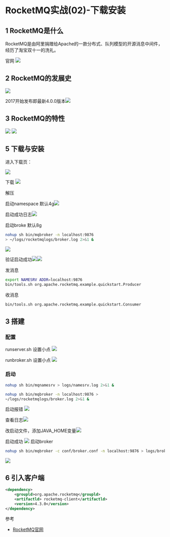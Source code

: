 # RocketMQ实战(02)-下载安装
## 1 RocketMQ是什么

RocketMQ是由阿里捐赠给Apache的一款分布式、队列模型的开源消息中间件，经历了淘宝双十一的洗礼。

官网
![](https://img-blog.csdnimg.cn/20191024132120332.png?x-oss-process=image/watermark,type_ZmFuZ3poZW5naGVpdGk,shadow_10,text_SmF2YUVkZ2U=,size_1,color_FFFFFF,t_70)

## 2 RocketMQ的发展史

![](https://img-blog.csdnimg.cn/20191024131500529.png?x-oss-process=image/watermark,type_ZmFuZ3poZW5naGVpdGk,shadow_10,text_SmF2YUVkZ2U=,size_1,color_FFFFFF,t_70)

2017开始发布即最新4.0.0版本![](https://img-blog.csdnimg.cn/20191024131837417.png?x-oss-process=image/watermark,type_ZmFuZ3poZW5naGVpdGk,shadow_10,text_SmF2YUVkZ2U=,size_16,color_FFFFFF,t_70)

## 3  RocketMQ的特性

![](https://img-blog.csdnimg.cn/20191024131953983.png?x-oss-process=image/watermark,type_ZmFuZ3poZW5naGVpdGk,shadow_10,text_SmF2YUVkZ2U=,size_1,color_FFFFFF,t_70)
![](https://img-blog.csdnimg.cn/2019102413215576.png?x-oss-process=image/watermark,type_ZmFuZ3poZW5naGVpdGk,shadow_10,text_SmF2YUVkZ2U=,size_1,color_FFFFFF,t_70)

## 5 下载与安装

进入下载页：

![](https://img-blog.csdnimg.cn/20191024233641247.png?x-oss-process=image/watermark,type_ZmFuZ3poZW5naGVpdGk,shadow_10,text_SmF2YUVkZ2U=,size_16,color_FFFFFF,t_70)

下载
![](https://img-blog.csdnimg.cn/20191024233733483.png?x-oss-process=image/watermark,type_ZmFuZ3poZW5naGVpdGk,shadow_10,text_SmF2YUVkZ2U=,size_16,color_FFFFFF,t_70)

解压

启动namespace  默认4g![](https://img-blog.csdnimg.cn/2019102423483883.png?x-oss-process=image/watermark,type_ZmFuZ3poZW5naGVpdGk,shadow_10,text_SmF2YUVkZ2U=,size_1,color_FFFFFF,t_70)

启动成功日志![](https://img-blog.csdnimg.cn/20191206001814128.png)

启动broke 默认8g

```bash
nohup sh bin/mqbroker -n localhost:9876 
> ~/logs/rocketmqlogs/broker.log 2>&1 &
```

![](https://img-blog.csdnimg.cn/20191206003703263.png?x-oss-process=image/watermark,type_ZmFuZ3poZW5naGVpdGk,shadow_10,text_aHR0cHM6Ly9qYXZhZWRnZS5ibG9nLmNzZG4ubmV0,size_1,color_FFFFFF,t_70)

验证启动成功![](https://img-blog.csdnimg.cn/20191206003753507.png)![](https://img-blog.csdnimg.cn/20191024134451940.png?x-oss-process=image/watermark,type_ZmFuZ3poZW5naGVpdGk,shadow_10,text_SmF2YUVkZ2U=,size_16,color_FFFFFF,t_70)

发消息

```bash
export NAMESRV ADDR=localhost:9876
bin/tools.sh org.apache.rocketmq.example.quickstart.Producer
```

收消息

```bash
bin/tools.sh org.apache.rocketmq.example.quickstart.Consumer
```

##  3 搭建

### 配置

runserver.sh 设置小点
![](https://img-blog.csdnimg.cn/20191103145158719.png?x-oss-process=image/watermark,type_ZmFuZ3poZW5naGVpdGk,shadow_10,text_SmF2YUVkZ2U=,size_1,color_FFFFFF,t_70)

runbroker.sh 设置小点
![](https://img-blog.csdnimg.cn/20191103145746578.png?x-oss-process=image/watermark,type_ZmFuZ3poZW5naGVpdGk,shadow_10,text_SmF2YUVkZ2U=,size_1,color_FFFFFF,t_70)

### 启动

```bash
nohup sh bin/mqnamesrv > logs/namesrv.log 2>&1 &
```

```bash
nohup sh bin/mqbroker -n localhost:9876 > 
~/logs/rocketmqlogs/broker.log 2>&1 &
```

启动报错
![](https://img-blog.csdnimg.cn/20191103151015192.png?x-oss-process=image/watermark,type_ZmFuZ3poZW5naGVpdGk,shadow_10,text_SmF2YUVkZ2U=,size_1,color_FFFFFF,t_70)

查看日志![](https://img-blog.csdnimg.cn/20191103150942509.png)

改启动文件，添加JAVA_HOME变量![](https://img-blog.csdnimg.cn/20191103154507585.png?x-oss-process=image/watermark,type_ZmFuZ3poZW5naGVpdGk,shadow_10,text_SmF2YUVkZ2U=,size_16,color_FFFFFF,t_70)

启动成功
![](https://img-blog.csdnimg.cn/20191103154618638.png?x-oss-process=image/watermark,type_ZmFuZ3poZW5naGVpdGk,shadow_10,text_SmF2YUVkZ2U=,size_1,color_FFFFFF,t_70)
启动broker

```bash
nohup sh bin/mqbroker -c conf/broker.conf -n localhost:9876 > logs/broker.log 2>&1 &
```

![](https://img-blog.csdnimg.cn/20191103155747201.png?x-oss-process=image/watermark,type_ZmFuZ3poZW5naGVpdGk,shadow_10,text_SmF2YUVkZ2U=,size_1,color_FFFFFF,t_70)

## 6 引入客户端

```xml
<dependency>
	<groupld>org.apache.rocketmq</groupld>
	<artifactld> rocketmq-client</artifactld>
	<version>4.3.0</version>
</dependency>
```

参考

- [RocketMQ官网](https://rocketmq.apache.org/docs/core-concept/)